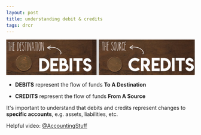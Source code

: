 ```yaml
---
layout: post
title: understanding debit & credits
tags: drcr
---
```


![Cedit=Destination, Debit=Source](/assets/mc-graw-accounting-course/images/debit-destination-credit-source.png)

- **DEBITS** represent the flow of funds **To A Destination**

- **CREDITS** represent the flow of funds **From A Source**

It's important to understand that debits and credits represent changes to **specific accounts**, e.g. assets, liabilities, etc.

Helpful video: [@AccountingStuff](https://www.youtube.com/watch?v=VhwZ9t2b3Zk)
